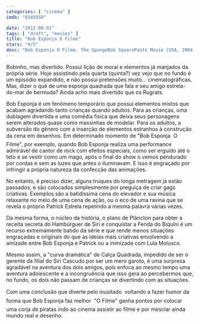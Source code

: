 ```yaml
---
categories: [ "cinema" ]
imdb: "0345950"

date: "2012-08-01"
tags: [ "draft", "movies" ]
title: "Bob Esponja O Filme"
stars: "4/5"
desc: "Bob Esponja O Filme. The SpongeBob SquarePants Movie (USA, 2004). Dirigido por Stephen Hillenburg, Mark Osborne. Escrito por Stephen Hillenburg, Stephen Hillenburg, Derek Drymon, Tim Hill, Stephen Hillenburg, Kent Osborne, Aaron Springer, Paul Tibbitt. Com Tom Kenny, Clancy Brown, Rodger Bumpass, Bill Fagerbakke, Mr. Lawrence, Jill Talley, Carolyn Lawrence, Mary Jo Catlett, Jeffrey Tambor."
---
```

Bobinho, mas divertido. Possui lição de moral e elementos já manjados da própria série. Hoje assistindo pela quarta (quinta?) vez vejo que no fundo é um episódio expandido, e não possui pretensões muito... cinematográficas. Mas, dizer o quê de uma esponja quadrada que fala e seu amigo estrela-do-mar de bermuda? Ainda acho mais divertido que os Rugrats.

Bob Esponja é um fenômeno temporário que possui elementos mistos que acabam agradando tanto crianças quando adultos. Para as crianças, uma dublagem divertida e uma comédia física que deixa seus personagens serem alterados quase como massinhas de modelar. Para os adultos, a subversão do gênero com a inserção de elementos estranhos à construção da cena em desenhos. Em determinado momento de "Bob Esponja  O Filme", por exemplo, quando Bob Esponja realiza uma performance admirável de cantor de rock com efeitos especiais, como ser erguido até o teto e se vestir como um mago, após o final do show o vemos pendurado por cordas e sem as luzes que antes o iluminavam. E isso é engraçado por infringir a própria natureza da confecção das animações.

No entanto, é preciso dizer, alguns truques do longa metragem já estão passados, e são colocados simplesmente por preguiça de criar gags criativas. Exemplos são a batidíssima cena do elevador e sua música relaxante no meio de uma cena de ação, ou o eco de uma ravina que se revela o próprio Patrick Estrela repetindo a mesma palavra várias vezes.

Da mesma forma, o núcleo da história, o plano de Plâncton para obter a receita secreta do Hambúrguer de Siri e conquistar a Fenda do Biquíni é um recurso extremamente batido da série e que rende menos situações engraçadas e originais do que as ideias mais criativas envolvendo a amizade entre Bob Esponja e Patrick ou a inimizade com Lula Molusco.

Mesmo assim, a "curva dramática" de Calça Quadrada, impedido de ser o gerente da filial do Siri Cascudo por ser um mero garoto, é uma surpresa agradável na aventura dos dois amigos, pois enfoca ao mesmo tempo uma aventura adolescente e a incongruência que isso gera ao percebermos que, no fundo, os dois não passam de crianças se divertindo com as situações.

Com uma conclusão que diverte pelo inusitado  voltando a fazer humor da forma que Bob Esponja faz melhor  "O Filme" ganha pontos por colocar uma corja de piratas indo ao cinema assistir ao filme e por mesclar ainda mundo real e desenho.

